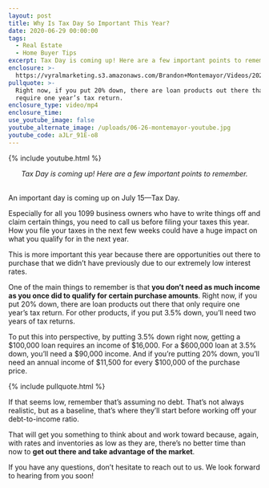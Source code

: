 ```yaml
---
layout: post
title: Why Is Tax Day So Important This Year?
date: 2020-06-29 00:00:00
tags:
  - Real Estate
  - Home Buyer Tips
excerpt: Tax Day is coming up! Here are a few important points to remember.
enclosure: >-
  https://vyralmarketing.s3.amazonaws.com/Brandon+Montemayor/Videos/2020/Why+Is+Tax+Day+So+Important+This+Year_.mp4
pullquote: >-
  Right now, if you put 20% down, there are loan products out there that only
  require one year’s tax return.
enclosure_type: video/mp4
enclosure_time:
use_youtube_image: false
youtube_alternate_image: /uploads/06-26-montemayor-youtube.jpg
youtube_code: aJLr_91E-o8
---
```


{% include youtube.html %}

<center><em>Tax Day is coming up! Here are a few important points to remember.</em></center>

<br>An important day is coming up on July 15—Tax Day.

Especially for all you 1099 business owners who have to write things off and claim certain things, you need to call us before filing your taxes this year. How you file your taxes in the next few weeks could have a huge impact on what you qualify for in the next year.

This is more important this year because there are opportunities out there to purchase that we didn’t have previously due to our extremely low interest rates.

One of the main things to remember is that **you don’t need as much income as you once did to qualify for certain purchase amounts**. Right now, if you put 20% down, there are loan products out there that only require one year’s tax return. For other products, if you put 3.5% down, you’ll need two years of tax returns.

To put this into perspective, by putting 3.5% down right now, getting a $100,000 loan requires an income of $16,000. For a $600,000 loan at 3.5% down, you’ll need a $90,000 income. And if you’re putting 20% down, you’ll need an annual income of $11,500 for every $100,000 of the purchase price.

{% include pullquote.html %}

If that seems low, remember that’s assuming no debt. That’s not always realistic, but as a baseline, that’s where they’ll start before working off your debt-to-income ratio.

That will get you something to think about and work toward because, again, with rates and inventories as low as they are, there’s no better time than now to **get out there and take advantage of the market**.

If you have any questions, don’t hesitate to reach out to us. We look forward to hearing from you soon\!